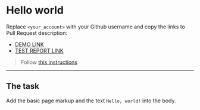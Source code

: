 # Hello world
Replace `<your_account>` with your Github username and copy the links to Pull Request description:
- [DEMO LINK](https://haqpahr.github.io/layout_hello-world/)
- [TEST REPORT LINK](https://haqpahr.github.io/layout_hello-world/report/html_report/)

> Follow [this instructions](https://github.com/mate-academy/layout_task-guideline#how-to-solve-the-layout-tasks-on-github)
___

## The task 
Add the basic page markup and the text `Hello, world!` into the body.
